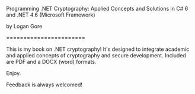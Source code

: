Programming .NET Cryptography: Applied Concepts and Solutions in C# 6 and .NET 4.6 (Microsoft Framework)

by Logan Gore

=======================

This is my book on .NET cryptography! It's designed to integrate academic and applied concepts of cryptography and secure development.
Included are PDF and a DOCX (word) formats.

Enjoy.

Feedback is always welcomed!
